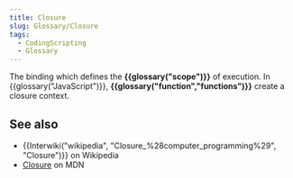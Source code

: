 ```yaml
---
title: Closure
slug: Glossary/Closure
tags:
  - CodingScripting
  - Glossary
---
```

<p>The binding which defines the <strong>{{glossary("scope")}}</strong> of execution. In {{glossary("JavaScript")}}, <strong>{{glossary("function","functions")}}</strong> create a closure context.</p>

<h2 id="see_also">See also</h2>

<ul>
 <li>{{Interwiki("wikipedia", "Closure_%28computer_programming%29", "Closure")}} on Wikipedia</li>
 <li><a href="/en-US/docs/Web/JavaScript/Closures">Closure</a> on MDN</li>
</ul>
